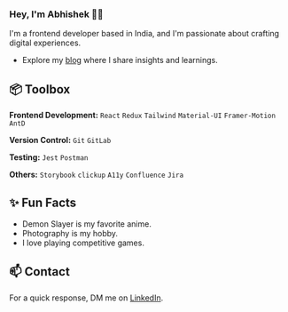 ### Hey, I'm Abhishek 👋🏽  

I'm a frontend developer based in India, and I'm passionate about crafting digital experiences. 

- Explore my [blog](https://kabhishek.hashnode.dev/?source=top_nav_blog_home) where I share insights and learnings.
 
## 📦 Toolbox

**Frontend Development:** `React` `Redux` `Tailwind` `Material-UI` `Framer-Motion` `AntD`
 
**Version Control:** `Git` `GitLab`

**Testing:** `Jest` `Postman`

**Others:** `Storybook` `clickup` `A11y` `Confluence` `Jira`
 
## ✨ Fun Facts 

- Demon Slayer is my favorite anime.
- Photography is my hobby.
- I love playing competitive games.

## 📫 Contact

 For a quick response, DM me on [LinkedIn](https://www.linkedin.com/in/kabhishek-converse/). 
